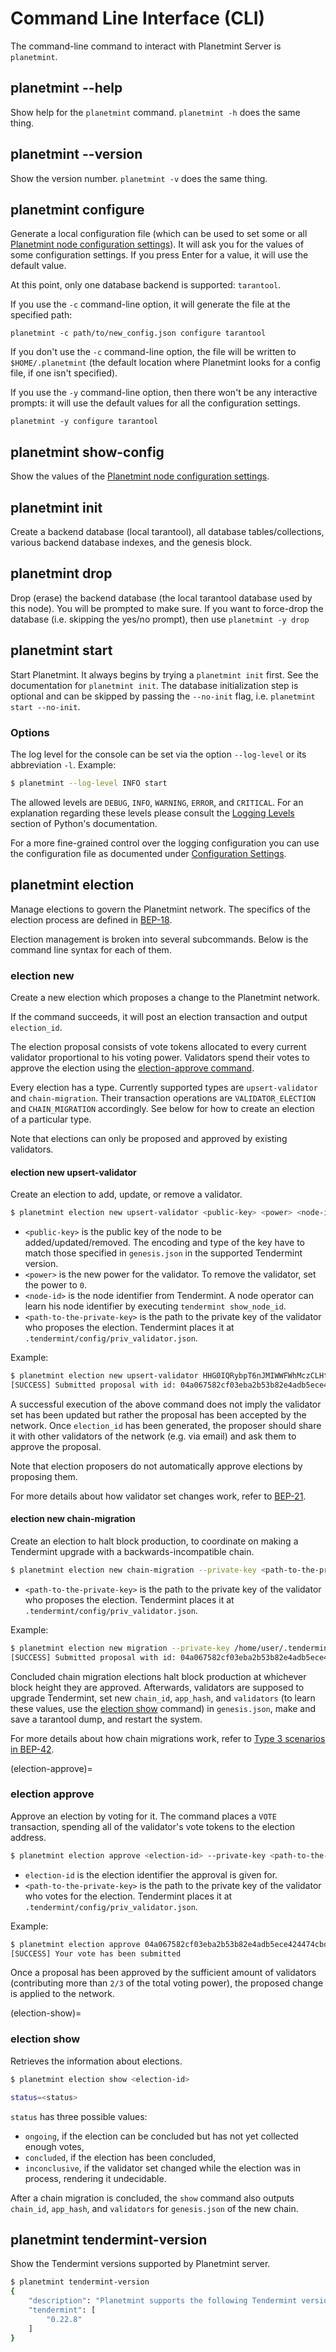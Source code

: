 <!---
Copyright © 2020 Interplanetary Database Association e.V.,
Planetmint and IPDB software contributors.
SPDX-License-Identifier: (Apache-2.0 AND CC-BY-4.0)
Code is Apache-2.0 and docs are CC-BY-4.0
--->

# Command Line Interface (CLI)

The command-line command to interact with Planetmint Server is `planetmint`.


## planetmint \-\-help

Show help for the `planetmint` command. `planetmint -h` does the same thing.


## planetmint \-\-version

Show the version number. `planetmint -v` does the same thing.


## planetmint configure

Generate a local configuration file (which can be used to set some or all [Planetmint node configuration settings](../node-setup/configuration)). It will ask you for the values of some configuration settings.
If you press Enter for a value, it will use the default value.

At this point, only one database backend is supported: `tarantool`.

If you use the `-c` command-line option, it will generate the file at the specified path:
```text
planetmint -c path/to/new_config.json configure tarantool
```

If you don't use the `-c` command-line option, the file will be written to `$HOME/.planetmint` (the default location where Planetmint looks for a config file, if one isn't specified).

If you use the `-y` command-line option, then there won't be any interactive prompts: it will use the default values for all the configuration settings.
```text
planetmint -y configure tarantool
```


## planetmint show-config

Show the values of the [Planetmint node configuration settings](../node-setup/configuration).


## planetmint init

Create a backend database (local tarantool), all database tables/collections,
various backend database indexes, and the genesis block.


## planetmint drop

Drop (erase) the backend database (the local tarantool database used by this node).
You will be prompted to make sure.
If you want to force-drop the database (i.e. skipping the yes/no prompt), then use `planetmint -y drop`


## planetmint start

Start Planetmint. It always begins by trying a `planetmint init` first. See the documentation for `planetmint init`.
The database initialization step is optional and can be skipped by passing the `--no-init` flag, i.e. `planetmint start --no-init`.

### Options

The log level for the console can be set via the option `--log-level` or its
abbreviation `-l`. Example:

```bash
$ planetmint --log-level INFO start
```

The allowed levels are `DEBUG`, `INFO`, `WARNING`, `ERROR`, and `CRITICAL`.
For an explanation regarding these levels please consult the
[Logging Levels](https://docs.python.org/3.9/library/logging.html#levels)
section of Python's documentation.

For a more fine-grained control over the logging configuration you can use the
configuration file as documented under
[Configuration Settings](../node-setup/configuration).


## planetmint election

Manage elections to govern the Planetmint network. The specifics of the election process are defined in [BEP-18](https://github.com/planetmint/BEPs/tree/master/18).

Election management is broken into several subcommands. Below is the command line syntax for each of them.

### election new

Create a new election which proposes a change to the Planetmint network.

If the command succeeds, it will post an election transaction and output `election_id`.

The election proposal consists of vote tokens allocated to every current validator proportional to his voting power. Validators spend their votes to approve the election using the [election-approve command](election-approve).

Every election has a type. Currently supported types are `upsert-validator` and `chain-migration`. Their transaction operations are `VALIDATOR_ELECTION` and `CHAIN_MIGRATION` accordingly. See below for how to create an election of a particular type.

Note that elections can only be proposed and approved by existing validators.

#### election new upsert-validator

Create an election to add, update, or remove a validator.


```bash
$ planetmint election new upsert-validator <public-key> <power> <node-id> --private-key <path-to-the-private-key>
```

- `<public-key>` is the public key of the node to be added/updated/removed. The encoding and type of the key have to match those specified in `genesis.json` in the supported Tendermint version.
- `<power>` is the new power for the validator. To remove the validator, set the power to `0`.
- `<node-id>` is the node identifier from Tendermint. A node operator can learn his node identifier by executing `tendermint show_node_id`.
- `<path-to-the-private-key>` is the path to the private key of the validator who proposes the election. Tendermint places it at  `.tendermint/config/priv_validator.json`.

Example:

```bash
$ planetmint election new upsert-validator HHG0IQRybpT6nJMIWWFWhMczCLHt6xcm7eP52GnGuPY= 1 fb7140f03a4ffad899fabbbf655b97e0321add66 --private-key /home/user/.tendermint/config/priv_validator.json
[SUCCESS] Submitted proposal with id: 04a067582cf03eba2b53b82e4adb5ece424474cbd4f7183780855a93ac5e3caa
```

A successful execution of the above command does not imply the validator set has been updated but rather the proposal has been accepted by the network.
Once `election_id` has been generated, the proposer should share it with other validators of the network (e.g. via email) and ask them to approve the proposal.

Note that election proposers do not automatically approve elections by proposing them.

For more details about how validator set changes work, refer to [BEP-21](https://github.com/planetmint/BEPs/tree/master/21).

#### election new chain-migration

Create an election to halt block production, to coordinate on making a Tendermint upgrade with a backwards-incompatible chain.


```bash
$ planetmint election new chain-migration --private-key <path-to-the-private-key>
```

- `<path-to-the-private-key>` is the path to the private key of the validator who proposes the election. Tendermint places it at  `.tendermint/config/priv_validator.json`.


Example:

```bash
$ planetmint election new migration --private-key /home/user/.tendermint/config/priv_validator.json
[SUCCESS] Submitted proposal with id: 04a067582cf03eba2b53b82e4adb5ece424474cbd4f7183780855a93ac5e3caa
```

Concluded chain migration elections halt block production at whichever block height they are approved.
Afterwards, validators are supposed to upgrade Tendermint, set new `chain_id`, `app_hash`, and `validators` (to learn these values, use the [election show](#election-show) command) in `genesis.json`, make and save a tarantool dump, and restart the system.


For more details about how chain migrations work, refer to [Type 3 scenarios in BEP-42](https://github.com/planetmint/BEPs/tree/master/42).

(election-approve)=
### election approve

Approve an election by voting for it. The command places a `VOTE` transaction, spending all of the validator's vote tokens to the election address.


 ```bash
$ planetmint election approve <election-id> --private-key <path-to-the-private-key>
```

- `election-id` is the election identifier the approval is given for.
- `<path-to-the-private-key>` is the path to the private key of the validator who votes for the election. Tendermint places it at  `.tendermint/config/priv_validator.json`.

Example:
 ```bash
$ planetmint election approve 04a067582cf03eba2b53b82e4adb5ece424474cbd4f7183780855a93ac5e3caa --private-key /home/user/.tendermint/config/priv_validator.json
[SUCCESS] Your vote has been submitted
```

Once a proposal has been approved by the sufficient amount of validators (contributing more than `2/3` of the total voting power), the proposed change is applied to the network.

(election-show)=
### election show

Retrieves the information about elections.


```bash
$ planetmint election show <election-id>

status=<status>
```

`status` has three possible values:

- `ongoing`, if the election can be concluded but has not yet collected enough votes,
- `concluded`, if the election has been concluded,
- `inconclusive`, if the validator set changed while the election was in process, rendering it undecidable.

After a chain migration is concluded, the `show` command also outputs `chain_id`, `app_hash`, and `validators` for `genesis.json` of the new chain.

## planetmint tendermint-version

Show the Tendermint versions supported by Planetmint server.
```bash
$ planetmint tendermint-version
{
    "description": "Planetmint supports the following Tendermint version(s)",
    "tendermint": [
        "0.22.8"
    ]
}
```
